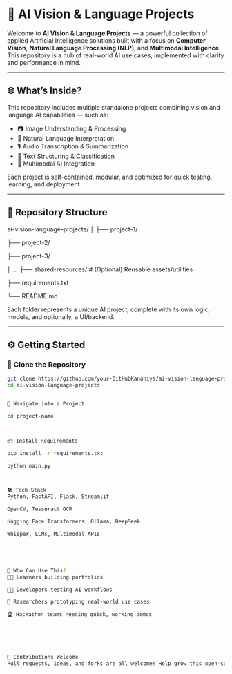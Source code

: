 # 🤖 AI Vision & Language Projects

Welcome to **AI Vision & Language Projects** — a powerful collection of applied Artificial Intelligence solutions built with a focus on **Computer Vision**, **Natural Language Processing (NLP)**, and **Multimodal Intelligence**. This repository is a hub of real-world AI use cases, implemented with clarity and performance in mind.

---

## 🌐 What’s Inside?

This repository includes multiple standalone projects combining vision and language AI capabilities — such as:

- 📷 Image Understanding & Processing  
- 🧠 Natural Language Interpretation  
- 🎙️ Audio Transcription & Summarization  
- 📄 Text Structuring & Classification  
- 🔄 Multimodal AI Integration  

Each project is self-contained, modular, and optimized for quick testing, learning, and deployment.

---

## 📁 Repository Structure


ai-vision-language-projects/
│
├── project-1/

├── project-2/

├── project-3/

│ ...
├── shared-resources/ # (Optional) Reusable assets/utilities

├── requirements.txt

└── README.md


Each folder represents a unique AI project, complete with its own logic, models, and optionally, a UI/backend.

---

## ⚙️ Getting Started

### 🔧 Clone the Repository
```bash
git clone https://github.com/your-GitHubKanahiya/ai-vision-language-projects.git
cd ai-vision-language-projects


📂 Navigate into a Project

cd project-name



📦 Install Requirements

pip install -r requirements.txt

python main.py



🛠️ Tech Stack
Python, FastAPI, Flask, Streamlit

OpenCV, Tesseract OCR

Hugging Face Transformers, Ollama, DeepSeek

Whisper, LLMs, Multimodal APIs





🎯 Who Can Use This?
👨‍🎓 Learners building portfolios

👨‍💻 Developers testing AI workflows

🧪 Researchers prototyping real-world use cases

🏆 Hackathon teams needing quick, working demos






🤝 Contributions Welcome
Pull requests, ideas, and forks are all welcome! Help grow this open-source initiative by improving existing tools or sharing your own project ideas.

